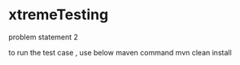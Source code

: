 # xtremeTesting
problem statement 2 

to run the test case , use below maven command 
mvn clean install
